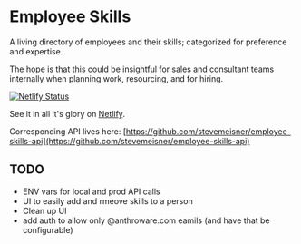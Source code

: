 # Employee Skills

A living directory of employees and their skills; categorized for preference and expertise.

The hope is that this could be insightful for sales and consultant teams internally when planning work, resourcing, and for hiring.

[![Netlify Status](https://api.netlify.com/api/v1/badges/3977bd09-465f-41d1-b28b-b0ecf8816858/deploy-status)](https://app.netlify.com/sites/employee-skills/deploys)

See it in all it's glory on [Netlify](https://employee-skills.netlify.com/).

Corresponding API lives here: [https://github.com/stevemeisner/employee-skills-api](https://github.com/stevemeisner/employee-skills-api)

## TODO

- ENV vars for local and prod API calls
- UI to easily add and rmeove skills to a person
- Clean up UI
- add auth to allow only @anthroware.com eamils (and have that be configurable)
